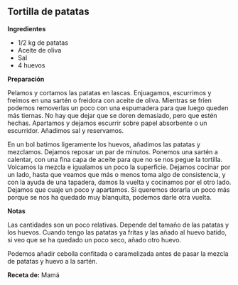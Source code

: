 ## Tortilla de patatas

**Ingredientes**

- 1/2 kg de patatas
- Aceite de oliva
- Sal
- 4 huevos

**Preparación**

Pelamos y cortamos las patatas en lascas. Enjuagamos, escurrimos y freímos en una sartén o freidora con aceite de oliva. Mientras se fríen podemos removerlas un poco con una espumadera para que luego queden más tiernas. No hay que dejar que se doren demasiado, pero que estén hechas. Apartamos y dejamos escurrir sobre papel absorbente o un escurridor. Añadimos sal y reservamos.

En un bol batimos ligeramente los huevos, añadimos las patatas y mezclamos. Dejamos reposar un par de minutos. Ponemos una sartén a calentar, con una fina capa de aceite para que no se nos pegue la tortilla. Volcamos la mezcla e igualamos un poco la superficie. Dejamos cocinar por un lado, hasta que veamos que más o menos toma algo de consistencia, y con la ayuda de una tapadera, damos la vuelta y cocinamos por el otro lado. Dejamos que cuaje un poco y apartamos. Si queremos dorarla un poco más porque se nos ha quedado muy blanquita, podemos darle otra vuelta.

**Notas**

Las cantidades son un poco relativas. Depende del tamaño de las patatas y los huevos. Cuando tengo las patatas ya fritas y las añado al huevo batido, si veo que se ha quedado un poco seco, añado otro huevo.

Podemos añadir cebolla confitada o caramelizada antes de pasar la mezcla de patatas y huevo a la sartén.

**Receta de:** Mamá
